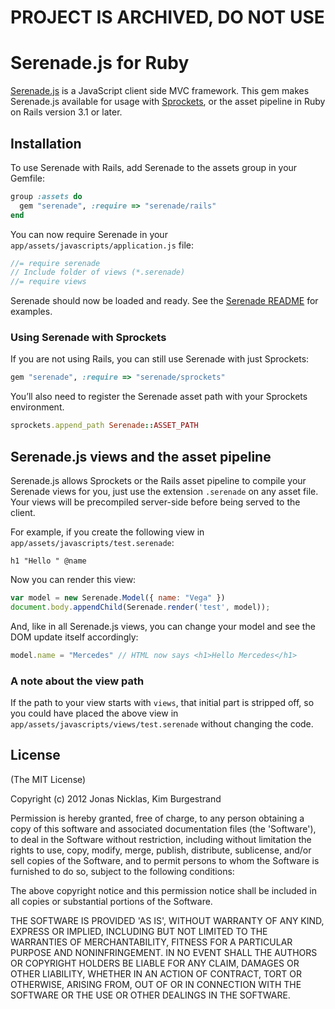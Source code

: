 # PROJECT IS ARCHIVED, DO NOT USE

# Serenade.js for Ruby

[Serenade.js] is a JavaScript client side MVC framework. This gem makes Serenade.js
available for usage with [Sprockets], or the asset pipeline in Ruby on Rails version
3.1 or later.

[serenade.js]: https://github.com/elabs/serenade.js
[sprockets]: http://rubygems.org/gems/sprockets

## Installation

To use Serenade with Rails, add Serenade to the assets group in your Gemfile:

``` ruby
group :assets do
  gem "serenade", :require => "serenade/rails"
end
```

You can now require Serenade in your `app/assets/javascripts/application.js` file:

``` javascript
//= require serenade
// Include folder of views (*.serenade)
//= require views
```

Serenade should now be loaded and ready. See the [Serenade README] for examples.

[Serenade README]: https://github.com/elabs/serenade.js/blob/master/README.md

### Using Serenade with Sprockets

If you are not using Rails, you can still use Serenade with just Sprockets:

``` ruby
gem "serenade", :require => "serenade/sprockets"
```

You’ll also need to register the Serenade asset path with your Sprockets environment.

``` ruby
sprockets.append_path Serenade::ASSET_PATH
```

## Serenade.js views and the asset pipeline

Serenade.js allows Sprockets or the Rails asset pipeline to compile your Serenade
views for you, just use the extension `.serenade` on any asset file.  Your views
will be precompiled server-side before being served to the client.

For example, if you create the following view in `app/assets/javascripts/test.serenade`:

``` serenade
h1 "Hello " @name
```

Now you can render this view:

``` javascript
var model = new Serenade.Model({ name: "Vega" })
document.body.appendChild(Serenade.render('test', model));
```

And, like in all Serenade.js views, you can change your model and see the DOM
update itself accordingly:

``` javascript
model.name = "Mercedes" // HTML now says <h1>Hello Mercedes</h1>
```

### A note about the view path

If the path to your view starts with `views`, that initial part is stripped off,
so you could have placed the above view in `app/assets/javascripts/views/test.serenade`
without changing the code.

## License

(The MIT License)

Copyright (c) 2012 Jonas Nicklas, Kim Burgestrand

Permission is hereby granted, free of charge, to any person obtaining
a copy of this software and associated documentation files (the
'Software'), to deal in the Software without restriction, including
without limitation the rights to use, copy, modify, merge, publish,
distribute, sublicense, and/or sell copies of the Software, and to
permit persons to whom the Software is furnished to do so, subject to
the following conditions:

The above copyright notice and this permission notice shall be
included in all copies or substantial portions of the Software.

THE SOFTWARE IS PROVIDED 'AS IS', WITHOUT WARRANTY OF ANY KIND,
EXPRESS OR IMPLIED, INCLUDING BUT NOT LIMITED TO THE WARRANTIES OF
MERCHANTABILITY, FITNESS FOR A PARTICULAR PURPOSE AND NONINFRINGEMENT.
IN NO EVENT SHALL THE AUTHORS OR COPYRIGHT HOLDERS BE LIABLE FOR ANY
CLAIM, DAMAGES OR OTHER LIABILITY, WHETHER IN AN ACTION OF CONTRACT,
TORT OR OTHERWISE, ARISING FROM, OUT OF OR IN CONNECTION WITH THE
SOFTWARE OR THE USE OR OTHER DEALINGS IN THE SOFTWARE.

